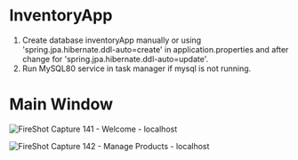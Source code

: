 # InventoryApp
1. Create database inventoryApp manually or using 'spring.jpa.hibernate.ddl-auto=create' in application.properties and after change for 'spring.jpa.hibernate.ddl-auto=update'.
2. Run MySQL80 service in task manager if mysql is not running.

# Main Window
![FireShot Capture 141 - Welcome - localhost](https://user-images.githubusercontent.com/66568639/138271376-178a9e9c-7833-436d-8c28-3631df24d036.png)

![FireShot Capture 142 - Manage Products - localhost](https://user-images.githubusercontent.com/66568639/138271721-aeeb9c41-1ae0-40aa-be09-2138de900b5e.png)
